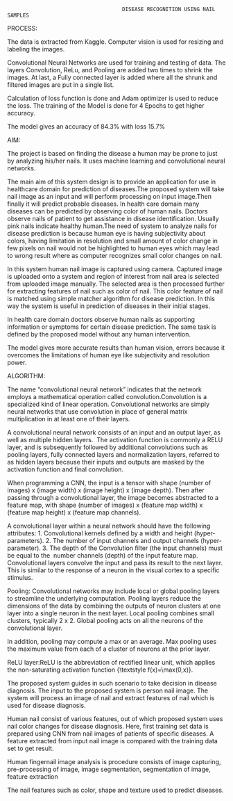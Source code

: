                                          DISEASE RECOGNITION USING NAIL SAMPLES

PROCESS:

The data is extracted from Kaggle. Computer vision is used for resizing and labeling the images.

Convolutional Neural Networks are used for training and testing of data. The layers Convolution, ReLu, and Pooling are added two times to shrink the images. At last, a Fully connected layer is added where all the shrunk and filtered images are put in a single list.

Calculation of loss function is done and Adam optimizer is used to reduce the loss. The training of the Model is done for 4 Epochs to get higher accuracy.

The model gives an accuracy of 84.3% with loss 15.7%

AIM:

The project is based on finding the disease a human may be prone to just by analyzing his/her nails. It uses machine learning and convolutional neural networks.

The main aim of this system design is to provide an application for use in healthcare domain for prediction of diseases.The proposed system will take nail image as an input and will perform processing on input image.Then finally it will predict probable  diseases.
In health care domain many diseases can be predicted by observing color of human nails. Doctors observe nails of patient to get assistance in disease identification. Usually pink nails indicate healthy human.The need of system to analyze nails for disease prediction is because human eye is having subjectivity about colors, having limitation in resolution and small amount of color change in few pixels on nail would not be highlighted to human eyes which may lead to wrong result where as computer recognizes small color changes on nail. 

In this system human nail image is captured using camera. Captured image is uploaded onto a system and region of interest from nail area is selected from uploaded image manually. The selected area is then processed further for extracting features of nail such as color of nail. This color feature of nail is matched using simple matcher algorithm for disease prediction. In this way the system is useful in prediction of diseases in their initial stages. 

In health care domain doctors observe human nails as supporting information or symptoms for certain disease prediction. The same task is defined by the proposed model without  any human intervention. 

The model gives more accurate results than human vision, errors because it overcomes the limitations of human eye like subjectivity and resolution power.

ALGORITHM:

The name “convolutional neural network” indicates that the network employs a mathematical operation called convolution.Convolution is a specialized kind of linear operation. Convolutional networks are simply neural networks that use convolution in place of general matrix multiplication in at least one of their layers.

A convolutional neural network consists of an input and an output layer, as well as multiple hidden layers.  The activation function is commonly a RELU layer, and is subsequently followed by additional convolutions such as pooling layers, fully connected layers and normalization layers, referred to as hidden layers because their inputs and outputs are masked by the activation function and final convolution.

When programming a CNN, the input is a tensor with shape (number of images) x (image width) x (image height) x (image depth). Then after passing through a convolutional layer, the image becomes abstracted to a feature map, with shape (number of images) x (feature map width) x (feature map height) x (feature map channels). 

A convolutional layer within a neural network should have the following attributes:
      1. Convolutional kernels defined by a width and height (hyper-parameters).
      2.  The number of input channels and output channels (hyper-parameter).
      3.  The depth of the Convolution filter (the input channels) must be equal to the  number channels (depth) of the input feature map.
Convolutional layers convolve the input and pass its result to the next layer. This is similar to the response of a neuron in the visual cortex to a specific stimulus.

Pooling: Convolutional networks may include local or global pooling layers to streamline the underlying computation. Pooling layers reduce the dimensions of the data by combining the outputs of neuron clusters at one layer into a single neuron in the next layer. Local pooling combines small clusters, typically 2 x 2. Global pooling acts on all the neurons of the convolutional layer.

In addition, pooling may compute a max or an average. Max pooling uses the maximum value from each of a cluster of neurons at the prior layer.

ReLU layer:ReLU is the abbreviation of rectified linear unit, which applies the non-saturating activation function {\textstyle f(x)=\max(0,x)}.

The proposed system guides in such scenario to take decision in disease diagnosis. The input to the proposed system is person nail image. The system will process an image of nail and extract features of nail which is used for disease diagnosis. 

Human nail consist of various features, out of which proposed system uses nail color changes for disease diagnosis. Here, first training set data is prepared using CNN from nail images of patients of specific diseases. A feature extracted from input nail image is compared with the training data set to get result. 

Human fingernail image analysis is procedure consists of image capturing, pre-processing of image, image segmentation, segmentation of image, feature extraction

The nail features such as color, shape and texture used to predict diseases.










